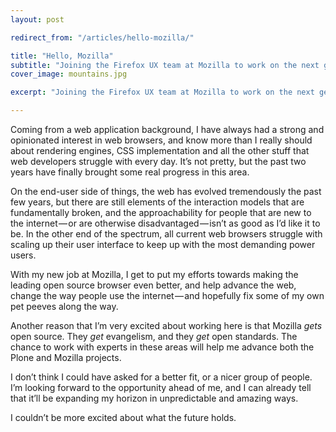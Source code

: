 ```yaml
---
layout: post

redirect_from: "/articles/hello-mozilla/"

title: "Hello, Mozilla"
subtitle: "Joining the Firefox UX team at Mozilla to work on the next generation of web browsers."
cover_image: mountains.jpg

excerpt: "Joining the Firefox UX team at Mozilla to work on the next generation of web browsers."

---
```


<span>Coming from a web</span> application background, I have always had a strong and opinionated interest in web browsers, and know more than I really should about rendering engines, CSS implementation and all the other stuff that web developers struggle with every day. It’s not pretty, but the past two years have finally brought some real progress in this area.

On the end-user side of things, the web has evolved tremendously the past few years, but there are still elements of the interaction models that are fundamentally broken, and the approachability for people that are new to the internet — or are otherwise disadvantaged — isn’t as good as I’d like it to be. In the other end of the spectrum, all current web browsers struggle with scaling up their user interface to keep up with the most demanding power users.

With my new job at Mozilla, I get to put my efforts towards making the leading open source browser even better, and help advance the web, change the way people use the internet — and hopefully fix some of my own pet peeves along the way.

Another reason that I’m very excited about working here is that Mozilla *gets* open source. They *get* evangelism, and they *get* open standards. The chance to work with experts in these areas will help me advance both the Plone and Mozilla projects.

I don’t think I could have asked for a better fit, or a nicer group of people. I’m looking forward to the opportunity ahead of me, and I can already tell that it’ll be expanding my horizon in unpredictable and amazing ways.

I couldn’t be more excited about what the future holds.